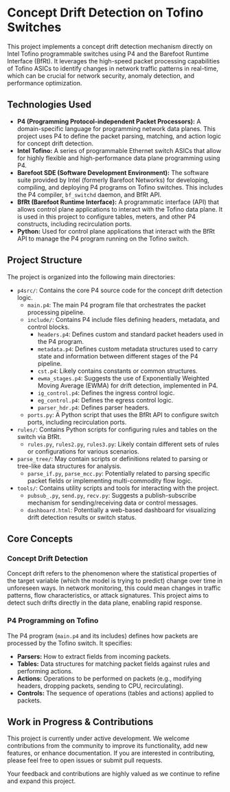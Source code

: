 # Concept Drift Detection on Tofino Switches

This project implements a concept drift detection mechanism directly on Intel Tofino programmable switches using P4 and the Barefoot Runtime Interface (BfRt). It leverages the high-speed packet processing capabilities of Tofino ASICs to identify changes in network traffic patterns in real-time, which can be crucial for network security, anomaly detection, and performance optimization.

## Technologies Used

*   **P4 (Programming Protocol-independent Packet Processors):** A domain-specific language for programming network data planes. This project uses P4 to define the packet parsing, matching, and action logic for concept drift detection.
*   **Intel Tofino:** A series of programmable Ethernet switch ASICs that allow for highly flexible and high-performance data plane programming using P4.
*   **Barefoot SDE (Software Development Environment):** The software suite provided by Intel (formerly Barefoot Networks) for developing, compiling, and deploying P4 programs on Tofino switches. This includes the P4 compiler, `bf_switchd` daemon, and BfRt API.
*   **BfRt (Barefoot Runtime Interface):** A programmatic interface (API) that allows control plane applications to interact with the Tofino data plane. It is used in this project to configure tables, meters, and other P4 constructs, including recirculation ports.
*   **Python:** Used for control plane applications that interact with the BfRt API to manage the P4 program running on the Tofino switch.

## Project Structure

The project is organized into the following main directories:

*   `p4src/`: Contains the core P4 source code for the concept drift detection logic.
    *   `main.p4`: The main P4 program file that orchestrates the packet processing pipeline.
    *   `include/`: Contains P4 include files defining headers, metadata, and control blocks.
        *   `headers.p4`: Defines custom and standard packet headers used in the P4 program.
        *   `metadata.p4`: Defines custom metadata structures used to carry state and information between different stages of the P4 pipeline.
        *   `cst.p4`: Likely contains constants or common structures.
        *   `ewma_stages.p4`: Suggests the use of Exponentially Weighted Moving Average (EWMA) for drift detection, implemented in P4.
        *   `ig_control.p4`: Defines the ingress control logic.
        *   `eg_control.p4`: Defines the egress control logic.
        *   `parser_hdr.p4`: Defines parser headers.
    *   `ports.py`: A Python script that uses the BfRt API to configure switch ports, including recirculation ports.
*   `rules/`: Contains Python scripts for configuring rules and tables on the switch via BfRt.
    *   `rules.py`, `rules2.py`, `rules3.py`: Likely contain different sets of rules or configurations for various scenarios.
*   `parse_tree/`: May contain scripts or definitions related to parsing or tree-like data structures for analysis.
    *   `parse_if.py`, `parse_mcc.py`: Potentially related to parsing specific packet fields or implementing multi-commodity flow logic.
*   `tools/`: Contains utility scripts and tools for interacting with the project.
    *   `pubsub_.py`, `send.py`, `recv.py`: Suggests a publish-subscribe mechanism for sending/receiving data or control messages.
    *   `dashboard.html`: Potentially a web-based dashboard for visualizing drift detection results or switch status.

## Core Concepts

### Concept Drift Detection

Concept drift refers to the phenomenon where the statistical properties of the target variable (which the model is trying to predict) change over time in unforeseen ways. In network monitoring, this could mean changes in traffic patterns, flow characteristics, or attack signatures. This project aims to detect such drifts directly in the data plane, enabling rapid response.

### P4 Programming on Tofino

The P4 program (`main.p4` and its includes) defines how packets are processed by the Tofino switch. It specifies:

*   **Parsers:** How to extract fields from incoming packets.
*   **Tables:** Data structures for matching packet fields against rules and performing actions.
*   **Actions:** Operations to be performed on packets (e.g., modifying headers, dropping packets, sending to CPU, recirculating).
*   **Controls:** The sequence of operations (tables and actions) applied to packets.


## Work in Progress & Contributions

This project is currently under active development. We welcome contributions from the community to improve its functionality, add new features, or enhance documentation. If you are interested in contributing, please feel free to open issues or submit pull requests.

Your feedback and contributions are highly valued as we continue to refine and expand this project.

